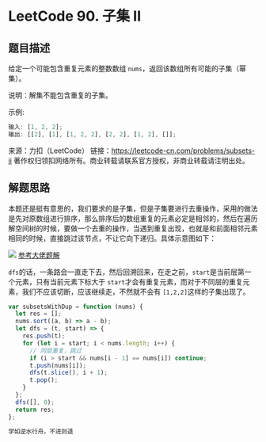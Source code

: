 # LeetCode 90. 子集 II

## 题目描述

给定一个可能包含重复元素的整数数组 `nums`，返回该数组所有可能的子集（幂集）。

说明：解集不能包含重复的子集。

示例:

```javascript
输入: [1, 2, 2];
输出: [[2], [1], [1, 2, 2], [2, 2], [1, 2], []];
```

来源：力扣（LeetCode）
链接：https://leetcode-cn.com/problems/subsets-ii
著作权归领扣网络所有。商业转载请联系官方授权，非商业转载请注明出处。

## 解题思路

本题还是挺有意思的，我们要求的是子集，但是子集要进行去重操作，采用的做法是先对原数组进行排序，那么排序后的数组重复的元素必定是相邻的，然后在遍历解空间树的时候，要做一个去重的操作，当遇到重复出现，也就是和前面相邻元素相同的时候，直接跳过该节点，不让它向下递归。具体示意图如下：

![](https://img-blog.csdnimg.cn/20200918142141572.png?x-oss-process=image/watermark,type_ZmFuZ3poZW5naGVpdGk,shadow_10,text_aHR0cHM6Ly9ibG9nLmNzZG4ubmV0L3dlaXhpbl80MjQyOTcxOA==,size_16,color_FFFFFF,t_70#pic_center)
<a href="https://leetcode-cn.com/problems/subsets-ii/solution/li-jie-li-jie-qu-zhong-cao-zuo-by-jin-ai-yi/">参考大佬题解</a>

`dfs`的话，一条路会一直走下去，然后回溯回来，在走之前，`start`是当前层第一个元素，只有当前元素下标大于 `start`才会有重复元素，而对于不同层的重复元素，我们不应该切断，应该继续走，不然就不会有 `[1,2,2]`这样的子集出现了。

```javascript
var subsetsWithDup = function (nums) {
  let res = [];
  nums.sort((a, b) => a - b);
  let dfs = (t, start) => {
    res.push(t);
    for (let i = start; i < nums.length; i++) {
      // 同层重复，跳过
      if (i > start && nums[i - 1] == nums[i]) continue;
      t.push(nums[i]);
      dfs(t.slice(), i + 1);
      t.pop();
    }
  };
  dfs([], 0);
  return res;
};
```

```javascript
学如逆水行舟，不进则退
```

